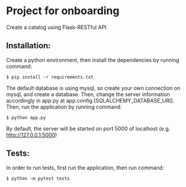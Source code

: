 # Project for onboarding
Create a catalog using Flask-RESTful API

## Installation:
Create a python environment, then install the dependencies by running command:
```
$ pip install -r requirements.txt
```
The default database is using mysql, so create your own connection on mysql, and create a database. Then, change the server information accordingly 
in app.py at app.config [SQLALCHEMY_DATABASE_URI]. \
Then, run the application by running command:
```
$ python app.py
```
By default, the server will be started on port 5000 of localhost (e.g. http://127.0.0.1:5000)

## Tests:
In order to run tests, first run the application, then run command:
```
$ python -m pytest tests
```

